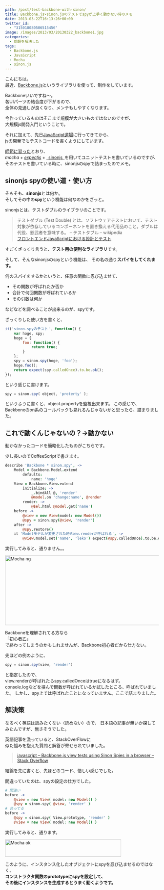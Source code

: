 ```yaml
---
path: /post/test-backbone-with-sinon/
title: Backbone.js×sinon.jsのテストでspyが上手く動かない時のメモ
date: 2013-03-22T16:13:26+00:00
twitter_id:
  - "315010080506515456"
image: /images/2013/03/20130322_backbone1.jpg
categories:
  - 問題を解決した
tags:
  - Backbone.js
  - JavaScript
  - Mocha
  - sinon.js
---
```

こんにちは。  
最近、[Backbone.js](http://backbonejs.org/)というライブラリを使って、制作をしています。

Backboneいいですね〜。  
各UIパーツの結合度が下がるので、  
全体の見通しが良くなり、メンテもしやすくなります。

今作っているものはそこまで規模が大きいものではないのですが、  
大規模js開発入門ということで。

それに加えて、先日[JavaScript道場](http://connpass.com/event/1664/)に行ってきてから、  
jsの開発でもテストコードを書くようにしています。

[師範に習った](http://hokaccha.github.com/slides/javascript_design_and_test/)とおり、  
_<span class="removed_link" title="http://visionmedia.github.com/mocha/">mocha</span>_ + _[expectjs](https://github.com/LearnBoost/expect.js/blob/master/README.md)_ + _[sinonjs](http://sinonjs.org/)_を用いてユニットテストを書いているのですが、  
そのテストを書いている時に、sinonjsのspyで詰まったのでメモ。

<!--more-->

## sinonjs spyの使い道・使い方

そもそも、**sinonjs**とは何か。   
そしてその中の**spy**という機能は何なのかをざっと。

sinonjsとは、テストダブルのライブラリのことです。

> テストダブル (Test Double) とは、ソフトウェアテストにおいて、テスト対象が依存しているコンポーネントを置き換える代用品のこと。ダブルは代役、影武者を意味する。 – テストタブル – wikipedia  
> [フロントエンドJavaScriptにおける設計とテスト](http://hokaccha.github.com/slides/javascript_design_and_test/#page93)

すごくざっくり言うと、**テスト用の便利なライブラリ**です。

そして、そんなsinonjsのspyという機能は、 その名の通り**スパイをしてくれます。**

何のスパイをするかというと、任意の関数に忍び込ませて、

  * その関数が呼ばれたか否か
  * 合計で何回関数が呼ばれているか
  * その引数は何か

などなどを調べることが出来るのが、spyです。

ざっくりした使い方を書くと、

```javascript
it('sinon.spyのテスト', function() {
    var hoge, spy;
    hoge = {
        foo: function() {
            return true;
        }
    };
    spy = sinon.spy(hoge, 'foo');
    hoge.foo();
    return expect(spy.calledOnce).to.be.ok();
});
```

という感じに書けます。

```javascript
spy = sinon.spy( object, 'proterty' );
```

というふうに書くと、object.propertyを監視出来ます。 この感じで、Backboneのon系のコールバックも見れるんじゃないかと思ったら、詰まりました。

これで動くんじゃないの？→動かない
----------------------------------------

動かなかったコードを簡略化したものがこちらです。

少し長いのでCoffeeScriptで書きます。

```coffeescript
describe 'Backbone * sinon.spy', -> 
	Model = Backbone.Model.extend
		defaults:
			name: 'hoge'
	View = Backbone.View.extend
		initialize: -> 
			_.bindAll @, 'render'
			@model.on 'change:name', @render
		render: -> 
			@$el.html @model.get('name')
	before -> 
		@view = new View(model: new Model())
		@spy = sinon.spy(@view, 'render')
	after -> 
		@spy.restore()
	it 'Modelモデルが変更された時View.renderが呼ばれる', -> 
		@view.model.set('name', 'leko') expect(@spy.calledOnce).to.be.ok()
```

実行してみると、通りません。。

<img src="/images/2013/03/mocha_ng.png" alt="Mocha ng" title="mocha_ng.png" border="0" width="600" height="227" />

Backboneを理解されてる方なら  
「初心者乙」  
で終わってしまうのかもしれませんが、Backbone初心者だから仕方ない。

先ほどの例のように、

```javascript
spy = sinon.spy(view, 'render')
```

と指定したので、  
view.renderが呼ばれたらspy.calledOnceはtrueになるはず。  
console.logなどを挟んで関数が呼ばれているか試したところ、呼ばれていました。 しかし、spy上では呼ばれたことになっていません。ここで詰まりました。

解決策
----------------------------------------

なるべく英語は読みたくない（読めない）ので、 日本語の記事が無いか探してみたんですが、無さそうでした。

英語記事を漁っていると、StackOverFlowに  
似た悩みを抱えた質問と解答が寄せられていました。

> [javascript – Backbone.js view tests using Sinon Spies in a browser – Stack Overflow](http://stackoverflow.com/questions/9623986/backbone-js-view-tests-using-sinon-spies-in-a-browser)

結論を先に書くと、先ほどのコード、惜しい感じでした。

間違っていたのは、spyの設定の仕方でした。

```coffeescript
# 間違い
before ->
	@view = new View( model: new Model() )
	@spy = sinon.spy( @view, 'render' )
# 合ってる
before ->
	@spy = sinon.spy( View.prototype, 'render' )
	@view = new View( model: new Model() )
```

実行してみると、通ります。

<img src="/images/2013/03/mocha_ok.png" alt="Mocha ok" title="mocha_ok.png" border="0" width="380" height="56" />

このように、インスタンス化したオブジェクトにspyを忍び込ませるのではなく、  
**コンストラクタ関数のprototypeにspyを設定して、  
その後にインスタンスを生成するとうまく動くようです。**

<div style="font-size:0px;height:0px;line-height:0px;margin:0;padding:0;clear:both">
</div>